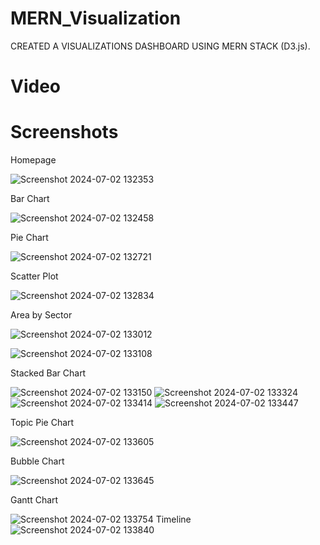 # MERN_Visualization
CREATED A VISUALIZATIONS DASHBOARD USING MERN STACK (D3.js).

# Video



# Screenshots

Homepage 

![Screenshot 2024-07-02 132353](https://github.com/brainbotsector/MERN_Visualization/assets/88769793/9e1e5e3f-a903-4529-bd7e-5a8152fd5758)

Bar Chart 

![Screenshot 2024-07-02 132458](https://github.com/brainbotsector/MERN_Visualization/assets/88769793/df9759f1-24d1-487d-9690-a4956045b6dc)

Pie Chart 

![Screenshot 2024-07-02 132721](https://github.com/brainbotsector/MERN_Visualization/assets/88769793/c3beae2e-fd2c-4673-9c58-71e371e4ae5a)

Scatter Plot 

![Screenshot 2024-07-02 132834](https://github.com/brainbotsector/MERN_Visualization/assets/88769793/6aba2aa1-9c5a-4443-b16e-7e60586caa82)

Area by Sector

![Screenshot 2024-07-02 133012](https://github.com/brainbotsector/MERN_Visualization/assets/88769793/41a3148b-9c73-4864-ab81-10a8cd3983ed)


![Screenshot 2024-07-02 133108](https://github.com/brainbotsector/MERN_Visualization/assets/88769793/8ed38c3d-51a1-4172-82b9-465319f70268)

Stacked Bar Chart

![Screenshot 2024-07-02 133150](https://github.com/brainbotsector/MERN_Visualization/assets/88769793/43fa02ef-3d91-457a-aad5-dfc2ef7c44d9)
![Screenshot 2024-07-02 133324](https://github.com/brainbotsector/MERN_Visualization/assets/88769793/fcb1e4ba-5031-4177-b2c1-7d76962f3e14)
![Screenshot 2024-07-02 133414](https://github.com/brainbotsector/MERN_Visualization/assets/88769793/86027d98-dcf9-4662-95f2-f8452e0f89d2)
![Screenshot 2024-07-02 133447](https://github.com/brainbotsector/MERN_Visualization/assets/88769793/125b7b0c-fb2e-40b7-8cea-1c7bad1c60ee)

Topic Pie Chart

![Screenshot 2024-07-02 133605](https://github.com/brainbotsector/MERN_Visualization/assets/88769793/27a9e9fa-5aa4-4f42-a853-d5e5e1dbde11)

Bubble Chart

![Screenshot 2024-07-02 133645](https://github.com/brainbotsector/MERN_Visualization/assets/88769793/6619bab6-e2c3-4cec-8950-eebf4ed94c39)

Gantt Chart

![Screenshot 2024-07-02 133754](https://github.com/brainbotsector/MERN_Visualization/assets/88769793/26aea1e0-5438-40d3-aefc-100c45478709)
Timeline 
![Screenshot 2024-07-02 133840](https://github.com/brainbotsector/MERN_Visualization/assets/88769793/2ca141f1-ded0-4b59-a212-a8018ffe9a7a)
